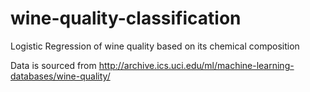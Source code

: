 # wine-quality-classification
Logistic Regression of wine quality based on its chemical composition

Data is sourced from http://archive.ics.uci.edu/ml/machine-learning-databases/wine-quality/
